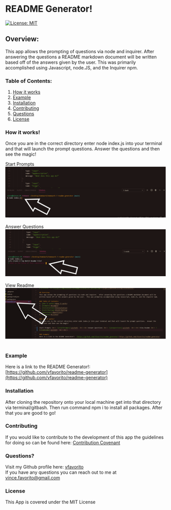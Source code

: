 # README Generator!

[![License: MIT](https://img.shields.io/badge/License-MIT-yellow.svg)](https://opensource.org/licenses/MIT)

## Overview:
This app allows the prompting of questions via node and inquirer.  After answering the questions a README markdown document will be written based off of the answers given by the user.  This was primarily accomplished using Javascript, node.JS, and the Inquirer npm.  

### Table of Contents:
1. [How it works](#How-it-works)
2. [Example](#Example)
3. [Installation](#Installation)
4. [Contributing](#Contributing)
5. [Questions](#Questions?)
6. [License](#License)

### How it works!
Once you are in the correct directory enter node index.js into your terminal and that will launch the prompt questions.  Answer the questions and then see the magic!

Start Prompts <br/> ![startPrompts](images/initialPrompts.png) <br/><br/>
Answer Questions <br/> ![ansQuestions](images/ansQuestions.png) <br/><br/>
View Readme <br/> ![viewReadme](images/readme.png) <br/><br/>

### Example
Here is a link to the README Generator!:  [https://github.com/vfavorito/readme-generator](https://github.com/vfavorito/readme-generator)

### Installation
After cloning the repository onto your local machine get into that directory via terminal/gitbash.  Then run command npm i to install all packages.  After that you are good to go!

### Contributing
If you would like to contribute to the development of this app the guidelines for doing so can be found here: [Contribution Covenant](https://www.contributor-covenant.org/version/2/0/code_of_conduct/code_of_conduct.txt)

### Questions?
Visit my Github profile here: [vfavorito](https://github.com/vfavorito)<br/>
If you have any questions you can reach out to me at vince.favorito@gmail.com

### License
This App is covered under the MIT License

